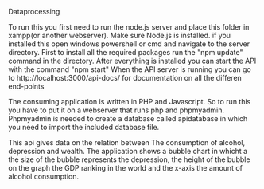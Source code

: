 Dataprocessing


To run this you first need to run the node.js server and place this folder in xampp(or another webserver). Make sure Node.js is installed.
if you installed this open windows powershell or cmd and navigate to the server directory.
First to install all the required packages run the "npm update" command in the directory.
After everything is installed you can start the API with the command "npm start" 
When the API server is running you can go to http://localhost:3000/api-docs/ for documentation on all the differen end-points

The consuming application is written in PHP and Javascript. So to run this you have to put it on a webserver that runs php and phpmyadmin. Phpmyadmin is needed to create a database called apidatabase in which you need to import the included database file.

This api gives data on the relation between The consumption of alcohol, depression and wealth.
The application shows a bubble chart in whicht a the size of the bubble represents the depression,
the height of the bubble on the graph the GDP ranking in the world and the x-axis the amount of alcohol
consumption.

